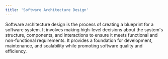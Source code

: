 ```yaml
---
title: 'Software Architecture Design'
---
```


Software architecture design is the process of creating a blueprint for a software system. It involves making high-level decisions about the system's structure, components, and interactions to ensure it meets functional and non-functional requirements. It provides a foundation for development, maintenance, and scalability while promoting software quality and efficiency.
